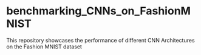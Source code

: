 # benchmarking_CNNs_on_FashionMNIST
This repository showcases the performance of different CNN Architectures on the Fashion MNIST dataset
